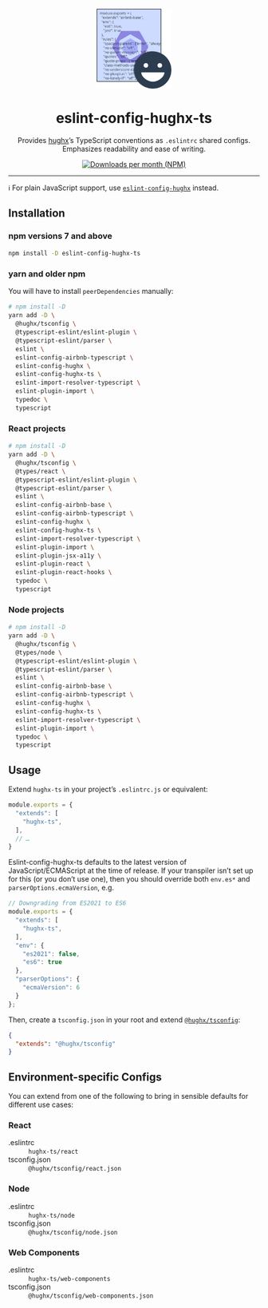 <p align="center"><img src="https://raw.githubusercontent.com/HughxDev/eslint-config-hughx-ts/master/eslint-config-hughx-ts.svg?sanitize=true" width="150" alt="logo" /></p>

<h1 align="center">eslint-config-hughx-ts</h1>

<p align="center">Provides <a href="https://hughx.dev/from-github-elint-config-hughx-ts">hughx</a>’s TypeScript conventions as <code>.eslintrc</code> shared configs.<br />Emphasizes readability and ease of writing.</p>

<p align="center"><a href="https://www.npmjs.com/package/eslint-config-hughx-ts"><img src="https://img.shields.io/npm/dm/eslint-config-hughx-ts.svg" alt="Downloads per month (NPM)"></a></p>

----

ℹ️ For plain JavaScript support, use [`eslint-config-hughx`](https://github.com/HughxDev/eslint-config-hughx) instead.

## Installation

### npm versions 7 and above

```zsh
npm install -D eslint-config-hughx-ts
```

### yarn and older npm

You will have to install `peerDependencies` manually:

```zsh
# npm install -D
yarn add -D \
  @hughx/tsconfig \
  @typescript-eslint/eslint-plugin \
  @typescript-eslint/parser \
  eslint \
  eslint-config-airbnb-typescript \
  eslint-config-hughx \
  eslint-config-hughx-ts \
  eslint-import-resolver-typescript \
  eslint-plugin-import \
  typedoc \
  typescript
```

### React projects

```zsh
# npm install -D
yarn add -D \
  @hughx/tsconfig \
  @types/react \
  @typescript-eslint/eslint-plugin \
  @typescript-eslint/parser \
  eslint \
  eslint-config-airbnb-base \
  eslint-config-airbnb-typescript \
  eslint-config-hughx \
  eslint-config-hughx-ts \
  eslint-import-resolver-typescript \
  eslint-plugin-import \
  eslint-plugin-jsx-a11y \
  eslint-plugin-react \
  eslint-plugin-react-hooks \
  typedoc \
  typescript
```

### Node projects

```zsh
# npm install -D
yarn add -D \
  @hughx/tsconfig \
  @types/node \
  @typescript-eslint/eslint-plugin \
  @typescript-eslint/parser \
  eslint \
  eslint-config-airbnb-base \
  eslint-config-airbnb-typescript \
  eslint-config-hughx \
  eslint-config-hughx-ts \
  eslint-import-resolver-typescript \
  eslint-plugin-import \
  typedoc \
  typescript
```

## Usage

Extend `hughx-ts` in your project’s `.eslintrc.js` or equivalent:

```js
module.exports = {
  "extends": [
    "hughx-ts",
  ],
  // …
}
```

Eslint-config-hughx-ts defaults to the latest version of JavaScript/ECMAScript at the time of release. If your transpiler isn’t set up for this (or you don’t use one), then you should override both `env.es*` and `parserOptions.ecmaVersion`, e.g.

```js
// Downgrading from ES2021 to ES6
module.exports = {
  "extends": [
    "hughx-ts",
  ],
  "env": {
    "es2021": false,
    "es6": true
  },
  "parserOptions": {
    "ecmaVersion": 6
  }
};
```

Then, create a `tsconfig.json` in your root and extend [`@hughx/tsconfig`](https://github.com/HughxDev/tsconfig):

```json
{
  "extends": "@hughx/tsconfig"
}
```

## Environment-specific Configs

You can extend from one of the following to bring in sensible defaults for different use cases:

### React

<dl>
  <dt>.eslintrc</dt>
  <dd><code>hughx-ts/react</code></dd>
  <dt>tsconfig.json</dt>
  <dd><code>@hughx/tsconfig/react.json</code></dd>
</dl>

### Node

<dl>
  <dt>.eslintrc</dt>
  <dd><code>hughx-ts/node</code></dd>
  <dt>tsconfig.json</dt>
  <dd><code>@hughx/tsconfig/node.json</code></dd>
</dl>

### Web Components

<dl>
  <dt>.eslintrc</dt>
  <dd><code>hughx-ts/web-components</code></dd>
  <dt>tsconfig.json</dt>
  <dd><code>@hughx/tsconfig/web-components.json</code></dd>
</dl>